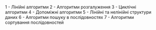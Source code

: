1 - Лінійні алгоритми
2 - Алгоритми розгалуження
3 - Циклічні алгоритми
4 - Допоміжні алгоритми
5 - Лінійні та нелінійні структури даних
6 - Алгоритми пошуку в послідовностях
7 - Алгоритми сортування послідовностей
